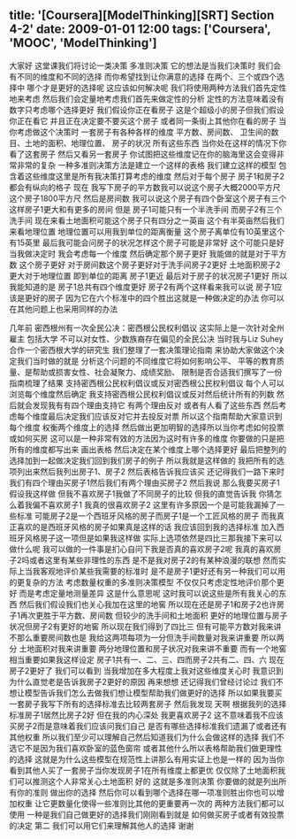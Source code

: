title: '[Coursera][ModelThinking][SRT] Section 4-2'
date: 2009-01-01 12:00
tags: ['Coursera', 'MOOC', 'ModelThinking']
---

﻿大家好 这堂课我们将讨论一类决策
多准则决策 它的想法是当我们决策时
我们会有不同的维度和不同的选择
而你希望找到让你满意的选择
在两个、三个或四个选择中
哪个才是更好的选择呢 这应该如何解决呢
我们将使用两种方法我们首先定性地来考虑
然后我们会定量地考虑我们首先来做定性的分析
定性的方法意味着没有数字只考虑哪个选择更好
我们假设你正在看房子 这是个超级小的房子但我们假设你正在看它
并且正在决定要不要买这个房子
或者同一条街上其他你在看的房子
当你考虑做这个决策时
一套房子有各种各样的维度
平方数、房间数、
卫生间的数目、土地的面积、地理位置、
房子的状况 所有这些东西
当你处在这样的情况下你看了这套房子 然后又看另一套房子
你试图把这些维度记在你的脑海里这会变得非常非常的复杂
一种多准则决策方法是建立一个这样的表格
我们建立这样的模型
包含着这些维度这里是所有我决策打算考虑的维度
然后对于每个房子 房子1和房子2都会有纵向的格子
现在 我写下房子的平方数我可以说这个房子大概2000平方尺
这个房子1800平方尺
然后是房间数 我可以说这个房子有四个卧室这个房子有三个
这样房子1更大和有更多的房间 但是
房子1可能只有一个半洗手间 而房子2有三个洗手间
现在来看土地面积可能这个房子只有四分之一英亩
这个有半英亩然后我们来看地理位置
地理位置可以用我到单位的距离衡量
这个房子离单位有10英里这个有15英里
最后我可能会问房子的状况怎样这个房子可能是非常好 这个可能只是好
当我做决定时 我会考虑每一个维度
然后确定那个房子更好 我能做的就是对于平方数
这个房子更好 对于房间数这个房子更好对于洗手间房子2更好
土地面积房子2更大对于地理位置 即到单位的距离
房子1更近 最后对于房子的状况房子1更好 所以我能知道的是
房子1总共有四个维度更好 房子2有两个这样看来我可以说
房子1应该是更好的房子
因为它在六个标准中的四个胜出这就是一种做决定的办法
你可以在其他问题上也采用同样的办法

几年前 密西根州有一次全民公决：密西根公民权利倡议
这实际上是一次针对全州雇主 包括大学
不可以对女性、少数族裔存在偏见的全民公决
当时我与Liz Suhey合作一个密西根大学的研究生
我们整理了一套决策理论指南
来协助大家做这个决定我们当时做的就是
分析这个问题的不同维度它将如何影响公平、
平等的教育质量、是帮助或损害女性、社会凝聚力、成绩奖励、
限制是否合适我们撰写了一份指南梳理了结果
支持密西根公民权利倡议或反对密西根公民权利倡议
每个人可以浏览每个维度然后确定
我支持密西根公民权利倡议或反对然后统计所有的列数
然后就会发现我有有四个理由支持它 有两个理由反对
或者有人看了这些东西
然后考虑每个维度最后决定我们应该反对它并去投反对票
所以这个指南帮助大家意识到每个维度
权衡两个维度上的选择
然后做出更加明智的选择所以当你考虑如何投票或如何买房
这可以是一种非常有效的方法因为这时有许多的维度
你要做的只是把所有的维度都写出来 画出表格
然后决定在某个维度上哪个选择更好
最后把整列的选择加到一起做决定我们回到我们房子的例子 所以我就是这样做的
我把所有的选项列出来然后我列出房子1、房子2
然后表格告诉我应该买
还记得我们一路下来时 我们有四个理由买房子1然后我们有两个理由买房子2
然后我说 那么我要买房子1
假设我这样做 但我不喜欢房子1我做了不同房子的比较
但我的直觉告诉我 你猜怎么着我偏不喜欢房子1 我真的很喜欢房子2
这里有许多原因一个是可能我漏掉了一些标准
可能房子2是一个西班牙风格的房子而房子1是一个工匠风格的房子
而我真正喜欢的是西班牙风格的房子如果真是这样的话
我应该回到我的选择标准 加入西班牙风格房子这一项但是如果我这样做
实际上选项依然是四比三那我接下来可以做什么呢
我可以做的一件事是扪心自问下我是否真的喜欢房子2呢
我真的喜欢房子2吗或者这里有某些非理性的东西
是不是我对房子2的有某种浪漫的联想
然而实际上当我客观地评价某些我需要的标准时
是不是房子1更好还有另一种我们可以用的更复杂的方法
考虑数量权重的多准则决策模型
不仅仅只考虑定性地评价那个更好
而是考虑定量地测量差异
这是什么意思呢 这时我可以说这些是所有我关心的东西
然后我们假设我们也关心我加在这里的地窖
所以现在还是房子1和房子2也许房子1再次更胜于平方数、房间数
但较少的洗手间和土地面积
更好的地理位置与房子状况但房子2有更好的地窖
所以现在我们得到了四比三
但有可能平方数对我来讲不那么重要房间数也是
我给这两项每项为一分但洗手间数量对我来讲重要 所以两分
土地面积对我来讲重要 两分地理位置和房子状况对我来讲不重要
而有一个地窖相当重要如果我这样设定
房子1共有一、二、三、四而房子2共有二、四、六
现在房子2更好了 我们可以看到
当我增加在多大程度上我对这些维度关心时
我意识到为什么直觉老是告诉我房子2更好的原因
再来想想 还记得我们曾经讨论过
我们不想让模型告诉我们怎么去做我们想让模型帮助我们做更好的选择
所以如果我要买一套房子我写下所有的选择标准去比较两套房子
然后我发现 天啊 根据我列的选择标准房子1居然比房子2好
但在我的内心深处 我更喜欢房子2
这不意味着我不应该买房子2而是意味着我们应该问我们自己
是否有哪些选择标准我们遗漏了或者还有其他权重
所以我们至少可以理解自己然后知道我们为什么会做这样的选择
我们不选它不是因为我们喜欢卧室的蓝色窗帘
或者其他什么所以表格帮助我们做更理性的选择
这就是为什么这些模型在规范性上讲那么有用实证上也是一样的
因为当你看到其他人买了一套房子当你发现房子1在所有维度上都更优
仅仅除了土地面积我们可以推测这个人非常关心土地面积
好的 这就是多准则决策
你要做的就是列出所有你的准则 做出你的选择
然后你可以看到哪个选择在哪一项准则胜出你也可以增加权重
让它更数量化使得一些准则比其他的更重要再一次的 两种方法我们都可以使用
一种是我们自己做更好的选择我们刚刚看到就是
如何做买房子或者有效投票的决定
第二 我们可以用它们来理解其他人的选择 谢谢
